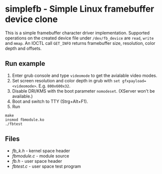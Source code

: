 # simplefb - Simple Linux framebuffer device clone

This is a simple framebuffer character driver implementation. Supported operations on the created device file under `/dev/fb_device` are `read`, `write` and `mmap`. An IOCTL call `GET_INFO` returns framebuffer size, resolution, color depth and offsets.

## Run example

1. Enter grub console and type `videomode` to get the avialable video modes.
2. Set screen resolution and color depth in grub with `set gfxpayload=<videomode>`. E.g. `800x600x32`.
3. Disable DRI/KMS with the boot parameter `nomodeset`. (XServer won't be available.)
4. Boot and switch to TTY (Strg+Alt+F1).
5. Run
```
make
insmod fbmodule.ko
./fbtest
```


## Files

* *fb_k.h* - kernel space header
* *fbmodule.c* - module source
* *fb.h* - user space header
* *fbtest.c* - user space test program
